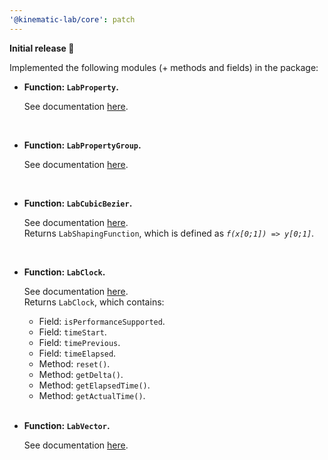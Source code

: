 ```yaml
---
'@kinematic-lab/core': patch
---
```


**Initial release 🎉**

Implemented the following modules (+ methods and fields) in the package:

-   **Function: `LabProperty`.**

    See documentation [here](#).

    <br />

-   **Function: `LabPropertyGroup`.**

    See documentation [here](#).

    <br />

-   **Function: `LabCubicBezier`.**

    See documentation [here](#).<br />
    Returns `LabShapingFunction`, which is defined as _`f(x[0;1]) => y[0;1]`_.

    <br />

-   **Function: `LabClock`.**

    See documentation [here](#).<br />
    Returns `LabClock`, which contains:

    -   Field: `isPerformanceSupported`.
    -   Field: `timeStart`.
    -   Field: `timePrevious`.
    -   Field: `timeElapsed`.
    -   Method: `reset()`.
    -   Method: `getDelta()`.
    -   Method: `getElapsedTime()`.
    -   Method: `getActualTime()`.

    <br />

-   **Function: `LabVector`.**

    See documentation [here](#).
